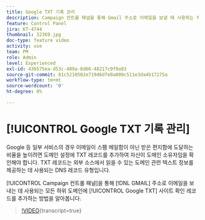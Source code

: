 ```yaml
---
title: Google TXT 기록 관리
description: Campaign 컨트롤 패널을 통해 Gmail 주소로 이메일을 보낼 때 사용하는 하위 도메인에 Google TXT 사이트 확인 기록을 추가하는 방법을 알아봅니다.
feature: Control Panel
jira: KT-4744
thumbnail: 32369.jpg
doc-type: feature video
activity: use
team: PM
role: Admin
level: Experienced
exl-id: 436575ea-d53c-409a-8d66-48217c9f9a83
source-git-commit: 81c5210502e719d6dfe0a000c511e3da4b17275a
workflow-type: tm+mt
source-wordcount: '0'
ht-degree: 0%

---
```


# [!UICONTROL Google TXT 기록 관리]

Google 등 일부 서비스의 경우 이메일이 스팸 메일함이 아닌 받은 편지함에 도달하는 비율을 높이려면 도메인 설정에 TXT 레코드를 추가하여 자신이 도메인 소유자임을 확인해야 합니다. TXT 레코드는 외부 소스에서 읽을 수 있는 도메인 관련 텍스트 정보를 제공하는 데 사용되는 DNS 레코드 유형입니다.

[!UICONTROL Campaign 컨트롤 패널]을 통해 [!DNL GMAIL] 주소로 이메일을 보내는 데 사용되는 모든 하위 도메인에 [!UICONTROL Google TXT] 사이트 확인 레코드를 추가하는 방법을 알아봅니다.

>[!VIDEO](https://video.tv.adobe.com/v/32369?learn=on){transcript=true}
